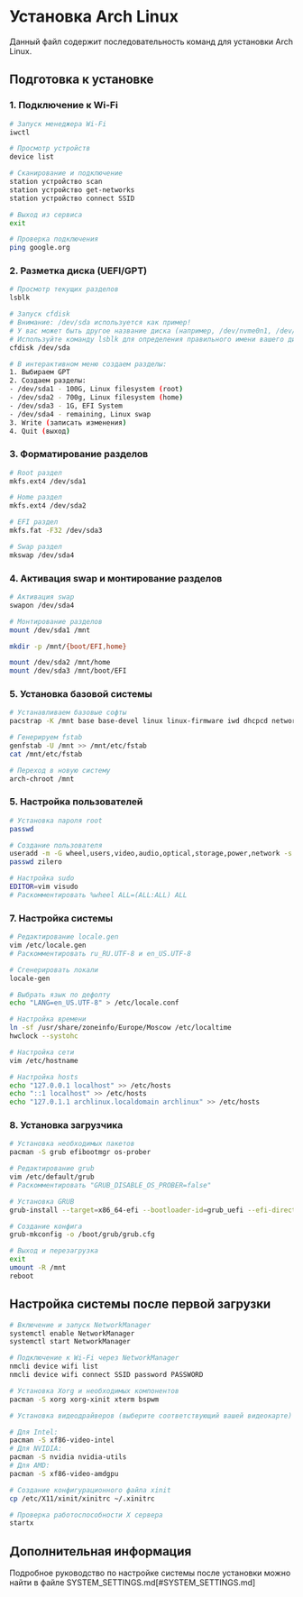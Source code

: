 # Установка Arch Linux

Данный файл содержит последовательность команд для установки Arch Linux.

## Подготовка к установке

### 1. Подключение к Wi-Fi

```bash
# Запуск менеджера Wi-Fi
iwctl

# Просмотр устройств
device list

# Сканирование и подключение
station устройство scan
station устройство get-networks
station устройство connect SSID

# Выход из сервиса
exit

# Проверка подключения
ping google.org
```

### 2. Разметка диска (UEFI/GPT)

```bash
# Просмотр текущих разделов
lsblk

# Запуск cfdisk
# Внимание: /dev/sda используется как пример!
# У вас может быть другое название диска (например, /dev/nvme0n1, /dev/vda или /dev/sdb)
# Используйте команду lsblk для определения правильного имени вашего диска
cfdisk /dev/sda

# В интерактивном меню создаем разделы:
1. Выбираем GPT
2. Создаем разделы:
- /dev/sda1 - 100G, Linux filesystem (root)
- /dev/sda2 - 700g, Linux filesystem (home)
- /dev/sda3 - 1G, EFI System
- /dev/sda4 - remaining, Linux swap
3. Write (записать изменения)
4. Quit (выход)
```
### 3. Форматирование разделов

```bash
# Root раздел
mkfs.ext4 /dev/sda1

# Home раздел
mkfs.ext4 /dev/sda2

# EFI раздел
mkfs.fat -F32 /dev/sda3

# Swap раздел
mkswap /dev/sda4
```
### 4. Активация swap и монтирование разделов
```bash
# Активация swap
swapon /dev/sda4

# Монтирование разделов
mount /dev/sda1 /mnt

mkdir -p /mnt/{boot/EFI,home}

mount /dev/sda2 /mnt/home
mount /dev/sda3 /mnt/boot/EFI
```

### 5. Установка базовой системы
```bash
# Устанавливаем базовые софты
pacstrap -K /mnt base base-devel linux linux-firmware iwd dhcpcd networkmanager vim

# Генерируем fstab
genfstab -U /mnt >> /mnt/etc/fstab
cat /mnt/etc/fstab

# Переход в новую систему
arch-chroot /mnt
```

### 5. Настройка пользователей
```bash
# Установка пароля root
passwd

# Создание пользователя
useradd -m -G wheel,users,video,audio,optical,storage,power,network -s /bin/bash zilero
passwd zilero

# Настройка sudo
EDITOR=vim visudo
# Раскомментировать %wheel ALL=(ALL:ALL) ALL
```

### 7. Настройка системы

```bash
# Редактирование locale.gen
vim /etc/locale.gen
# Раскомментировать ru_RU.UTF-8 и en_US.UTF-8

# Сгенерировать локали
locale-gen

# Выбрать язык по дефолту
echo "LANG=en_US.UTF-8" > /etc/locale.conf

# Настройка времени
ln -sf /usr/share/zoneinfo/Europe/Moscow /etc/localtime
hwclock --systohc

# Настройка сети
vim /etc/hostname

# Настройка hosts
echo "127.0.0.1 localhost" >> /etc/hosts
echo "::1 localhost" >> /etc/hosts
echo "127.0.1.1 archlinux.localdomain archlinux" >> /etc/hosts
```

### 8. Установка загрузчика

```bash
# Установка необходимых пакетов
pacman -S grub efibootmgr os-prober

# Редактирование grub
vim /etc/default/grub
# Раскомментировать "GRUB_DISABLE_OS_PROBER=false"

# Установка GRUB
grub-install --target=x86_64-efi --bootloader-id=grub_uefi --efi-directory=/boot/EFI --recheck

# Создание конфига
grub-mkconfig -o /boot/grub/grub.cfg

# Выход и перезагрузка
exit
umount -R /mnt
reboot
```

## Настройка системы после первой загрузки

```bash
# Включение и запуск NetworkManager
systemctl enable NetworkManager
systemctl start NetworkManager

# Подключение к Wi-Fi через NetworkManager
nmcli device wifi list
nmcli device wifi connect SSID password PASSWORD

# Установка Xorg и необходимых компонентов
pacman -S xorg xorg-xinit xterm bspwm

# Установка видеодрайверов (выберите соответствующий вашей видеокарте)

# Для Intel:
pacman -S xf86-video-intel
# Для NVIDIA:
pacman -S nvidia nvidia-utils
# Для AMD:
pacman -S xf86-video-amdgpu

# Создание конфигурационного файла xinit
cp /etc/X11/xinit/xinitrc ~/.xinitrc

# Проверка работоспособности X сервера
startx
```

## Дополнительная информация
Подробное руководство по настройке системы после установки можно найти в файле SYSTEM_SETTINGS.md[#SYSTEM_SETTINGS.md]